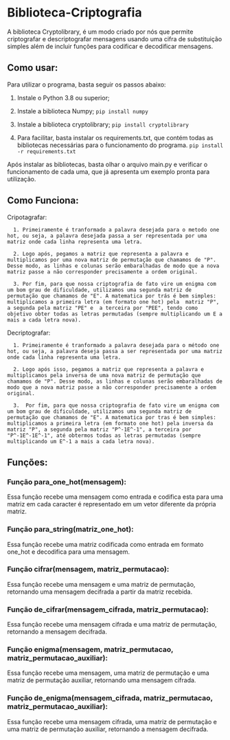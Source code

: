 # Biblioteca-Criptografia

A biblioteca Cryptolibrary, é um modo criado por nós que permite criptografar e descriptografar mensagens usando uma cifra de substituição simples além de incluir funções para codificar e decodificar mensagens.

## Como usar:

Para utilizar o programa, basta seguir os passos abaixo:

1. Instale o Python 3.8 ou superior;

2. Instale a biblioteca Numpy;
```pip install numpy```

3. Instale a biblioteca cryptolibrary;
```pip install cryptolibrary```

4. Para facilitar, basta instalar os requirements.txt, que contém todas as bibliotecas necessárias para o funcionamento do programa.
```pip install -r requirements.txt```

Após instalar as bibliotecas, basta olhar o arquivo main.py e verificar o funcionamento de cada uma, que já apresenta um exemplo pronta para utilização.

## Como Funciona:
   Cripotagrafar:
   
      1. Primeiramente é tranformado a palavra desejada para o metodo one hot, ou seja, a palavra desejada passa a ser representada por uma matriz onde cada linha representa uma letra.
      
      2. Logo após, pegamos a matriz que representa a palavra e multiplicamos por uma nova matriz de permutação que chamamos de "P". Desse modo, as linhas e colunas serão embaralhadas de modo que a nova matriz passe a não corresponder precisamente a ordem original.
      
      3. Por fim, para que nossa criptografia de fato vire um enigma com um bom grau de dificuldade, utilizamos uma segunda matriz de permutação que chamamos de "E". A matematica por trás é bem simples: multiplicamos a primeira letra (em formato one hot) pela  matriz "P", a segunda pela matriz "PE" e  a terceira por "PEE", tendo como objetivo obter todas as letras permutadas (sempre multiplicando um E a mais a cada letra nova).
   
   Decriptografar:
   
      1. Primeiramente é tranformado a palavra desejada para o método one hot, ou seja, a palavra deseja passa a ser representada por uma matriz onde cada linha representa uma letra.
      
      2. Logo após isso, pegamos a matriz que representa a palavra e multiplicamos pela inversa de uma nova matriz de permutação que chamamos de "P". Desse modo, as linhas e colunas serão embaralhadas de modo que a nova matriz passe a não corresponder precisamente a ordem original.
      
      3.  Por fim, para que nossa criptografia de fato vire um enigma com um bom grau de dificuldade, utilizamos uma segunda matriz de permutação que chamamos de "E". A matematica por tras é bem simples: multiplicamos a primeira letra (em formato one hot) pela inversa da matriz "P", a segunda pela matriz "P^-1E^-1", a terceira por "P^-1E^-1E^-1", até obtermos todas as letras permutadas (sempre multiplicando um E^-1 a mais a cada letra nova).

## Funções:

### Função para_one_hot(mensagem):
Essa função recebe uma mensagem como entrada e codifica esta para uma matriz em cada caracter é representado em um vetor diferente da própria matriz.

### Função para_string(matriz_one_hot):
Essa função recebe uma matriz codificada como entrada em formato one_hot e decodifica para uma mensagem.

### Função cifrar(mensagem, matriz_permutacao):
Essa função recebe uma mensagem e uma matriz de permutação, retornando uma mensagem decifrada a partir da matriz recebida.

### Função de_cifrar(mensagem_cifrada, matriz_permutacao):
Essa função recebe uma mensagem cifrada e uma matriz de permutação, retornando a mensagem decifrada.

### Função enigma(mensagem, matriz_permutacao, matriz_permutacao_auxiliar):
Essa função recebe uma mensagem, uma matriz de permutação e uma matriz de permutação auxiliar, retornando uma mensagem cifrada.

### Função de_enigma(mensagem_cifrada, matriz_permutacao, matriz_permutacao_auxiliar):
Essa função recebe uma mensagem cifrada, uma matriz de permutação e uma matriz de permutação auxiliar, retornando a mensagem decifrada.


